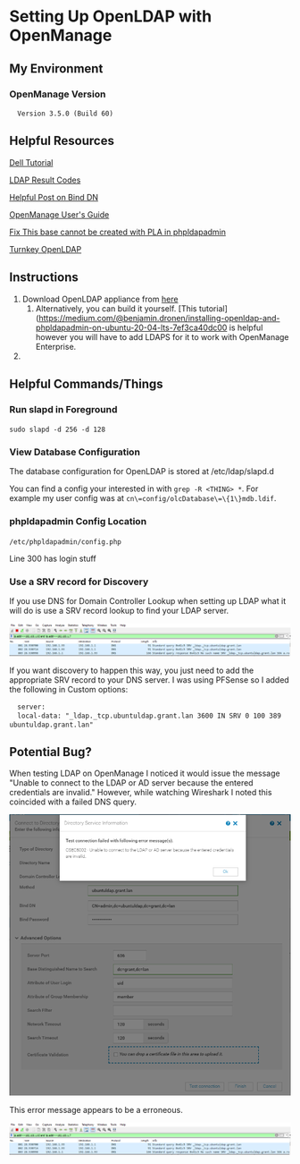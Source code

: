 # Setting Up OpenLDAP with OpenManage

## My Environment

### OpenManage Version

      Version 3.5.0 (Build 60)

## Helpful Resources

[Dell Tutorial](https://www.youtube.com/watch?v=pOojNfNbQ80&ab_channel=DellEMCSupport)

[LDAP Result Codes](https://access.redhat.com/documentation/en-us/red_hat_directory_server/10/html/configuration_command_and_file_reference/LDAP_Result_Codes)

[Helpful Post on Bind DN](https://serverfault.com/questions/616698/in-ldap-what-exactly-is-a-bind-dn)

[OpenManage User's Guide](https://topics-cdn.dell.com/pdf/dell-openmanage-enterprise_users-guide15_en-us.pdf)

[Fix This base cannot be created with PLA in phpldapadmin](https://stackoverflow.com/questions/13921030/phpldapadmin-does-not-work-for-an-unknown-reason)

[Turnkey OpenLDAP](https://www.turnkeylinux.org/openldap)

## Instructions

1. Download OpenLDAP appliance from [here](https://www.turnkeylinux.org/download?file=turnkey-openldap-16.0-buster-amd64-vmdk.zip)
   1. Alternatively, you can build it yourself. [This tutorial](https://medium.com/@benjamin.dronen/installing-openldap-and-phpldapadmin-on-ubuntu-20-04-lts-7ef3ca40dc00 is helpful however you will have to add LDAPS for it to work with OpenManage Enterprise.
2. 


## Helpful Commands/Things

### Run slapd in Foreground

`sudo slapd -d 256 -d 128`

### View Database Configuration

The database configuration for OpenLDAP is stored at /etc/ldap/slapd.d

You can find a config your interested in with `grep -R <THING> *`. For example my user config was at `cn\=config/olcDatabase\=\{1\}mdb.ldif`.

### phpldapadmin Config Location

`/etc/phpldapadmin/config.php`

Line 300 has login stuff

### Use a SRV record for Discovery

If you use DNS for Domain Controller Lookup when setting up LDAP what it will do is use a SRV record lookup to find your LDAP server.

![](images/2020-10-19-09-02-14.png)

If you want discovery to happen this way, you just need to add the appropriate SRV record to your DNS server. I was using PFSense so I added the following in Custom options:

      server:
      local-data: "_ldap._tcp.ubuntuldap.grant.lan 3600 IN SRV 0 100 389 ubuntuldap.grant.lan"

## Potential Bug?

When testing LDAP on OpenManage I noticed it would issue the message "Unable to connect to the LDAP or AD server because the entered credentials are invalid." However, while watching Wireshark I noted this coincided with a failed DNS query.

![](images/2020-10-19-09-01-37.png)

This error message appears to be a erroneous.

![](images/2020-10-19-09-02-14.png)